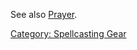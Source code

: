 See also [Prayer](Prayer "wikilink").

[Category: Spellcasting Gear](Category:_Spellcasting_Gear "wikilink")
